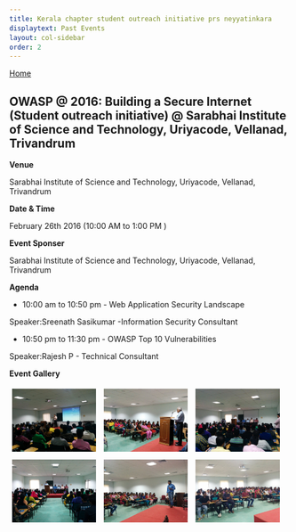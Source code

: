 ```yaml
---
title: Kerala chapter student outreach initiative prs neyyatinkara
displaytext: Past Events
layout: col-sidebar
order: 2
---
```


[Home](../index.html)


##  OWASP @ 2016: Building a Secure Internet (Student outreach initiative) @ Sarabhai Institute of Science and Technology, Uriyacode, Vellanad, Trivandrum


 **Venue**

   Sarabhai Institute of Science and Technology, Uriyacode, Vellanad, Trivandrum

**Date & Time**

   February 26th 2016 (10:00 AM to 1:00 PM )

**Event Sponser**

   Sarabhai Institute of Science and Technology, Uriyacode, Vellanad, Trivandrum

**Agenda**

   * 10:00 am to 10:50 pm - Web Application Security Landscape
        
   Speaker:Sreenath Sasikumar -Information Security Consultant
    
   * 10:50 pm to 11:30 pm - OWASP Top 10 Vulnerabilities
        
   Speaker:Rajesh P - Technical Consultant


**Event Gallery**
<div class="col">
	<a href="../assets/images/oct_2015.jpg" target="new"><img src="../assets/images/oct_2015.jpg" style="display: inline-block;max-width: 98%;height: auto;width: 30%;margin: 1%;" /></a>
	<a href="../assets/images/oct_2015_1.jpg" target="new"><img src="../assets/images/oct_2015_1.jpg" style="display: inline-block;max-width: 98%;height: auto;width: 30%;margin: 1%;" /></a>
	<a href="../assets/images/oct_2015_2.jpg" target="new"><img src="../assets/images/oct_2015_2.jpg"  style="display: inline-block;max-width: 98%;height: auto;width: 30%;margin: 1%;" /></a>
	<a href="../assets/images/oct_2015_3.jpg" target="new"><img src="../assets/images/oct_2015_3.jpg"  style="display: inline-block;max-width: 98%;height: auto;width: 30%;margin: 1%;" /></a>   
	<a href="../assets/images/oct_2015_4.jpg" target="new"><img src="../assets/images/oct_2015_4.jpg"  style="display: inline-block;max-width: 98%;height: auto;width: 30%;margin: 1%;" /></a>  
	<a href="../assets/images/oct_2015_5.jpg" target="new"><img src="../assets/images/oct_2015_5.jpg"  style="display: inline-block;max-width: 98%;height: auto;width: 30%;margin: 1%;"/></a>  
</div> 
